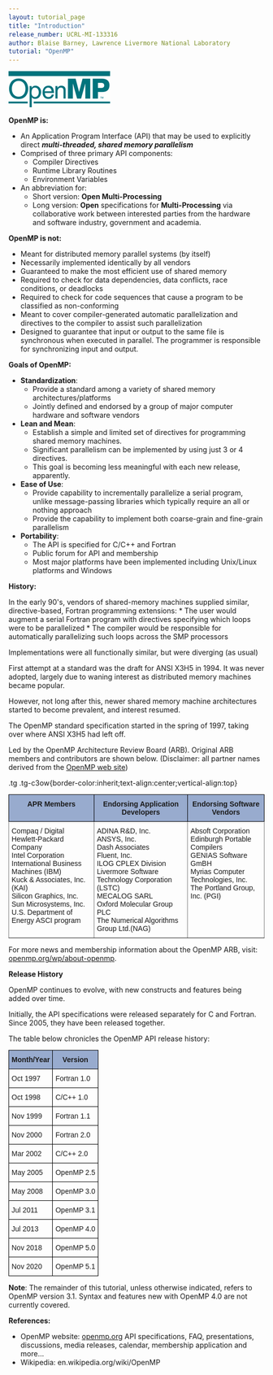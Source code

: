 ```yaml
---
layout: tutorial_page
title: "Introduction"
release_number: UCRL-MI-133316
author: Blaise Barney, Lawrence Livermore National Laboratory
tutorial: "OpenMP"
---
```




![logo](images/openmp_logo.gif)


**OpenMP is:**
* An Application Program Interface (API) that may be used to explicitly direct ***multi-threaded, shared memory parallelism***
* Comprised of three primary API components:
    * Compiler Directives
    * Runtime Library Routines
    * Environment Variables
* An abbreviation for:
    * Short version: **Open Multi-Processing**
    * Long version: **Open** specifications for **Multi-Processing** via collaborative work between interested parties from the hardware and software industry, government and academia.

**OpenMP is not:**

* Meant for distributed memory parallel systems (by itself)
* Necessarily implemented identically by all vendors
* Guaranteed to make the most efficient use of shared memory
* Required to check for data dependencies, data conflicts, race conditions, or deadlocks
* Required to check for code sequences that cause a program to be classified as non-conforming
* Meant to cover compiler-generated automatic parallelization and directives to the compiler to assist such parallelization
* Designed to guarantee that input or output to the same file is synchronous when executed in parallel. The programmer is responsible for synchronizing input and output.

**Goals of OpenMP:**

* **Standardization**:
    * Provide a standard among a variety of shared memory architectures/platforms
    * Jointly defined and endorsed by a group of major computer hardware and software vendors
* **Lean and Mean**:
    * Establish a simple and limited set of directives for programming shared memory machines.
    * Significant parallelism can be implemented by using just 3 or 4 directives.
    * This goal is becoming less meaningful with each new release, apparently.
* **Ease of Use**:
    * Provide capability to incrementally parallelize a serial program, unlike message-passing libraries which typically require an all or nothing approach
    * Provide the capability to implement both coarse-grain and fine-grain parallelism
* **Portability**:
	* The API is specified for C/C++ and Fortran
	* Public forum for API and membership
	* Most major platforms have been implemented including Unix/Linux platforms and Windows

**History:**

In the early 90's, vendors of shared-memory machines supplied similar, directive-based, Fortran programming extensions:
    * The user would augment a serial Fortran program with directives specifying which loops were to be parallelized
    * The compiler would be responsible for automatically parallelizing such loops across the SMP processors

Implementations were all functionally similar, but were diverging (as usual)

First attempt at a standard was the draft for ANSI X3H5 in 1994. It was never adopted, largely due to waning interest as distributed memory machines became popular.

However, not long after this, newer shared memory machine architectures started to become prevalent, and interest resumed.

The OpenMP standard specification started in the spring of 1997, taking over where ANSI X3H5 had left off.

Led by the OpenMP Architecture Review Board (ARB). Original ARB members and contributors are shown below. (Disclaimer: all partner names derived from the [OpenMP web site](https://www.openmp.org/))

.tg .tg-c3ow{border-color:inherit;text-align:center;vertical-align:top}


<style type="text/css">
.tg  {border-collapse:collapse;border-spacing:0;}
.tg td{border-color:black;border-style:solid;border-width:1px;font-family:Arial, sans-serif;font-size:14px;
  overflow:hidden;padding:10px 5px;word-break:normal;}
.tg th{border-color:black;border-style:solid;border-width:1px;font-family:Arial, sans-serif;font-size:14px;
  font-weight:normal;overflow:hidden;padding:10px 5px;word-break:normal;}
.tg .tg-xq0d{background-color:#98ABCE;font-weight:bold;text-align:center;vertical-align:top}
.tg .tg-0pky{border-color:inherit;text-align:left;vertical-align:top}
</style>
<table class="tg">
<thead>
  <tr>
    <th class="tg-xq0d"><span style="background-color:#98ABCE">APR Members</th>
    <th class="tg-xq0d"><span style="background-color:#98ABCE">Endorsing Application Developers</th>
    <th class="tg-xq0d"><span style="background-color:#98ABCE">Endorsing Software Vendors </th>
  </tr>
</thead>
<tbody>
  <tr>
    <td class="tg-0pky">Compaq / Digital <br>Hewlett-Packard Company<br>Intel Corporation<br>International Business Machines (IBM) <br>Kuck &amp; Associates, Inc. (KAI)<br>Silicon Graphics, Inc.<br>Sun Microsystems, Inc.<br>U.S. Department of Energy ASCI program </td>
    <td class="tg-0pky">ADINA R&amp;D, Inc.<br>ANSYS, Inc.<br>Dash Associates<br>Fluent, Inc.<br>ILOG CPLEX Division<br>Livermore Software Technology Corporation (LSTC)<br>MECALOG SARL<br>Oxford Molecular Group PLC<br>The Numerical Algorithms Group Ltd.(NAG) </td>
    <td class="tg-0pky">Absoft Corporation<br>Edinburgh Portable Compilers<br>GENIAS Software GmBH<br>Myrias Computer Technologies, Inc. <br>The Portland Group, Inc. (PGI)<br> <br> <br></td>
  </tr>
</tbody>
</table>

For more news and membership information about the OpenMP ARB, visit: [openmp.org/wp/about-openmp](https://openmp.org/wp/about-openmp/).

**Release History**

OpenMP continues to evolve, with new constructs and features being added over time.

Initially, the API specifications were released separately for C and Fortran. Since 2005, they have been released together.

The table below chronicles the OpenMP API release history:

<style type="text/css">
.tg  {border-collapse:collapse;border-spacing:0;}
.tg td{border-color:black;border-style:solid;border-width:1px;font-family:Arial, sans-serif;font-size:14px;
  overflow:hidden;padding:10px 5px;word-break:normal;}
.tg th{border-color:black;border-style:solid;border-width:1px;font-family:Arial, sans-serif;font-size:14px;
  font-weight:normal;overflow:hidden;padding:10px 5px;word-break:normal;}
.tg .tg-xq0d{background-color:#98ABCE;font-weight:bold;text-align:center;vertical-align:top}
.tg .tg-0lax{text-align:left;vertical-align:top}
</style>
<table class="tg">
<thead>
  <tr>
    <th class="tg-xq0d"><span style="background-color:#98ABCE">Month/Year</span></th>
    <th class="tg-xq0d"><span style="background-color:#98ABCE">Version</span></th>
  </tr>
</thead>
<tbody>
  <tr>
    <td class="tg-0lax">Oct 1997</td>
    <td class="tg-0lax">Fortran 1.0</td>
  </tr>
  <tr>
    <td class="tg-0lax">Oct 1998</td>
    <td class="tg-0lax">C/C++ 1.0</td>
  </tr>
  <tr>
    <td class="tg-0lax">Nov 1999</td>
    <td class="tg-0lax">Fortran 1.1</td>
  </tr>
  <tr>
    <td class="tg-0lax">Nov 2000</td>
    <td class="tg-0lax">Fortran 2.0</td>
  </tr>
  <tr>
    <td class="tg-0lax">Mar 2002</td>
    <td class="tg-0lax">C/C++ 2.0</td>
  </tr>
  <tr>
    <td class="tg-0lax">May 2005</td>
    <td class="tg-0lax">OpenMP 2.5</td>
  </tr>
  <tr>
    <td class="tg-0lax">May 2008</td>
    <td class="tg-0lax">OpenMP 3.0</td>
  </tr>
  <tr>
    <td class="tg-0lax">Jul 2011</td>
    <td class="tg-0lax">OpenMP 3.1</td>
  </tr>
  <tr>
    <td class="tg-0lax">Jul 2013</td>
    <td class="tg-0lax">OpenMP 4.0</td>
  </tr>
  <tr>
    <td class="tg-0lax">Nov 2018</td>
    <td class="tg-0lax">OpenMP 5.0</td>
  </tr>
  <tr>
    <td class="tg-0lax">Nov 2020</td>
    <td class="tg-0lax">OpenMP 5.1</td>
  </tr>
</tbody>
</table>

**Note**: The remainder of this tutorial, unless otherwise indicated, refers to OpenMP version 3.1. Syntax and features new with OpenMP 4.0 are not currently covered.

**References:**

* OpenMP website: [openmp.org](https://openmp.org) 
	API specifications, FAQ, presentations, discussions, media releases, calendar, membership application and more...
* Wikipedia: en.wikipedia.org/wiki/OpenMP


